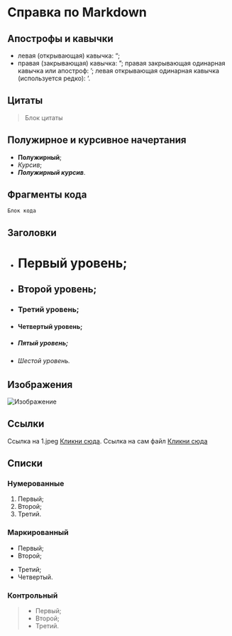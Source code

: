 # Справка по Markdown

## Апострофы и кавычки

* левая (открывающая) кавычка: &#8220;;
* правая (закрывающая) кавычка: &#8221;;
правая закрывающая одинарная кавычка или апостроф: &#8217;;
левая открывающая одинарная кавычка (используется редко): &#8216;.

## Цитаты

> Блок цитаты

## Полужирное и курсивное начертания

* **Полужирный**;
* *Курсив*;
* ***Полужирный курсив***.

## Фрагменты кода

```Блок кода```

## Заголовки

* # Первый  уровень;
* ## Второй уровень;
* ### Третий уровень;
* #### Четвертый уровень;
* ##### Пятый уровень;
* ###### Шестой уровень.

## Изображения

![Изображение](D:/Учеба/git/dz/1.jpg)

## Cсылки

Ссылка на 1.jpeg [Кликни сюда](1.jpg).
Ссылка на сам файл [Кликни сюда](dz_1.md)

## Списки

### Нумерованные

1. Первый;
2. Второй;
3. Третий.

### Маркированный

- Первый;
- Второй;
* Третий;
* Четвертый.

### Контрольный

> * Первый;
> * Второй;
> * Третий.